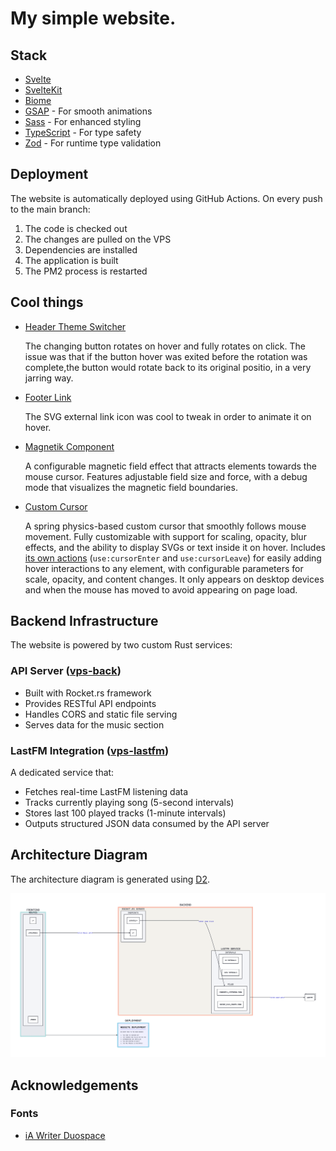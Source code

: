 # My simple website.

## Stack
- [Svelte](https://svelte.dev/)
- [SvelteKit](https://kit.svelte.dev/)
- [Biome](https://biomejs.dev/)
- [GSAP](https://greensock.com/gsap/) - For smooth animations
- [Sass](https://sass-lang.com/) - For enhanced styling
- [TypeScript](https://www.typescriptlang.org/) - For type safety
- [Zod](https://zod.dev/) - For runtime type validation

## Deployment
The website is automatically deployed using GitHub Actions. On every push to the main branch:
1. The code is checked out
2. The changes are pulled on the VPS
3. Dependencies are installed
4. The application is built
5. The PM2 process is restarted

## Cool things
- [Header Theme Switcher](./src/lib/components/Header.svelte)

    The changing button rotates on hover and fully rotates on click.
    The issue was that if the button hover was exited before the rotation was complete,the button would rotate back to its original positio, in a very jarring way.

- [Footer Link](./src/lib/components/Footer.svelte)

    The SVG external link icon was cool to tweak in order to animate it on hover.

- [Magnetik Component](./src/lib/components/Magnetik.svelte)

    A configurable magnetic field effect that attracts elements towards the mouse cursor. Features adjustable field size and force, with a debug mode that visualizes the magnetic field boundaries.

- [Custom Cursor](./src/lib/components/Cursor.svelte)

  A spring physics-based custom cursor that smoothly follows mouse movement. Fully customizable with support for
  scaling, opacity, blur effects, and the ability to display SVGs or text inside it on hover.
  Includes [its own actions](./src/lib/actions/cursor.ts) (`use:cursorEnter`
  and `use:cursorLeave`) for easily adding hover interactions to any element, with configurable parameters for
  scale, opacity, and content changes.
  It only appears on desktop devices and when the mouse has moved to avoid appearing on page load.

## Backend Infrastructure
The website is powered by two custom Rust services:

### API Server ([vps-back](https://github.com/TomPlanche/vps-back))
- Built with Rocket.rs framework
- Provides RESTful API endpoints
- Handles CORS and static file serving
- Serves data for the music section

### LastFM Integration ([vps-lastfm](https://github.com/TomPlanche/vps-lastfm))
A dedicated service that:
- Fetches real-time LastFM listening data
- Tracks currently playing song (5-second intervals)
- Stores last 100 played tracks (1-minute intervals)
- Outputs structured JSON data consumed by the API server

## Architecture Diagram
The architecture diagram is generated using [D2](https://d2lang.com/).

![Architecture Diagram](./static/architecture.png)

## Acknowledgements
### Fonts
- [iA Writer Duospace](https://github.com/iaolo/iA-Fonts)